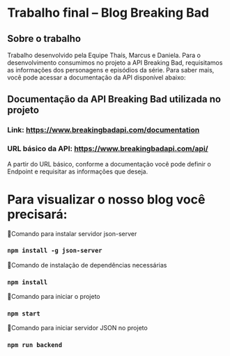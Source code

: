 # Trabalho final – Blog Breaking Bad
## Sobre o trabalho
Trabalho desenvolvido pela Equipe Thaís, Marcus e Daniela.
Para o desenvolvimento consumimos no projeto a API Breaking Bad, requisitamos as informações dos personagens e episódios da série. Para saber mais, você pode acessar a documentação da API disponível abaixo:
## Documentação da  API Breaking Bad utilizada no projeto

### Link: https://www.breakingbadapi.com/documentation
### URL básico da API: https://www.breakingbadapi.com/api/

A partir do URL básico, conforme a documentação você pode definir o Endpoint e requisitar as informações que deseja.
# Para visualizar o nosso blog você precisará:

📌Comando para instalar servidor json-server 
### `npm install -g json-server`

📌Comando de instalação de dependências necessárias
### `npm install`

📌Comando para iniciar o projeto
### `npm start`

📌Comando para iniciar servidor JSON no projeto
### `npm run backend`
